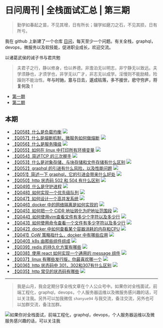 # 日问周刊 | 全栈面试汇总 | 第三期

> 勤学如春起之苗，不见其增，日有所长；辍学如磨刀之石，不见其损，日有所亏。

我在 github 上新建了一个仓库 [日问](https://github.com/shfshanyue/Daily-Question)，每天至少一个问题。有关全栈，graphql，devops，微服务以及软技能，促进职业成长，欢迎交流。

以诸葛武侯的诫子书与君共勉

> 夫君子之行，静以修身，俭以养德。非澹泊无以明志，非宁静无以致远。夫学须静也，才须学也，非学无以广才，非志无以成学。淫慢则不能励精，险躁则不能治性。**年与时驰，意与日去，遂成枯落，多不接世，悲守穷庐，将复何及！**

+ [第一期](https://github.com/shfshanyue/Daily-Question/blob/master/weekly/week1.md)
+ [第二期](https://github.com/shfshanyue/Daily-Question/blob/master/weekly/week2.md)

<!--more-->

## 本期

+ [【Q058】什么是负载均衡](https://github.com/shfshanyue/Daily-Question/issues/59) [<img src="https://img.shields.io/badge/microservice-red">](https://github.com/shfshanyue/Daily-Question/issues?q=is%3Aopen+is%3Aissue+label%3Amicroservice)
+ [【Q057】什么是熔断机制，微服务如何做熔断](https://github.com/shfshanyue/Daily-Question/issues/58) [<img src="https://img.shields.io/badge/microservice-red">](https://github.com/shfshanyue/Daily-Question/issues?q=is%3Aopen+is%3Aissue+label%3Amicroservice)
+ [【Q056】什么是服务降级](https://github.com/shfshanyue/Daily-Question/issues/57) [<img src="https://img.shields.io/badge/microservice-red">](https://github.com/shfshanyue/Daily-Question/issues?q=is%3Aopen+is%3Aissue+label%3Amicroservice)
+ [【Q055】如何在 linux 中打印所有环境变量](https://github.com/shfshanyue/Daily-Question/issues/56) [<img src="https://img.shields.io/badge/linux-fabd14">](https://github.com/shfshanyue/Daily-Question/issues?q=is%3Aopen+is%3Aissue+label%3Alinux)
+ [【Q054】简述TCP 的三次握手](https://github.com/shfshanyue/Daily-Question/issues/55) [<img src="https://img.shields.io/badge/network-blue">](https://github.com/shfshanyue/Daily-Question/issues?q=is%3Aopen+is%3Aissue+label%3Anetwork)
+ [【Q053】什么是对象存储，与块存储和文件存储有什么区别](https://github.com/shfshanyue/Daily-Question/issues/54) [<img src="https://img.shields.io/badge/os-1cc998">](https://github.com/shfshanyue/Daily-Question/issues?q=is%3Aopen+is%3Aissue+label%3Aos)
+ [【Q052】graphql 的引进有什么风险，以及性能问题](https://github.com/shfshanyue/Daily-Question/issues/53) [<img src="https://img.shields.io/badge/graphql-edaac7">](https://github.com/shfshanyue/Daily-Question/issues?q=is%3Aopen+is%3Aissue+label%3Agraphql)
+ [【Q051】简述一下 graphql，它的引进会带来什么好处](https://github.com/shfshanyue/Daily-Question/issues/52) [<img src="https://img.shields.io/badge/graphql-edaac7">](https://github.com/shfshanyue/Daily-Question/issues?q=is%3Aopen+is%3Aissue+label%3Agraphql)
+ [【Q050】http 状态码 502 和 504 有什么区别](https://github.com/shfshanyue/Daily-Question/issues/51) [<img src="https://img.shields.io/badge/http-ac31d6">](https://github.com/shfshanyue/Daily-Question/issues?q=is%3Aopen+is%3Aissue+label%3Ahttp)
+ [【Q049】什么是守护进程](https://github.com/shfshanyue/Daily-Question/issues/50) [<img src="https://img.shields.io/badge/os-1cc998">](https://github.com/shfshanyue/Daily-Question/issues?q=is%3Aopen+is%3Aissue+label%3Aos)
+ [【Q048】如何实现一个优先级队列](https://github.com/shfshanyue/Daily-Question/issues/49) [<img src="https://img.shields.io/badge/algorithm-e57080">](https://github.com/shfshanyue/Daily-Question/issues?q=is%3Aopen+is%3Aissue+label%3Aalgorithm)
+ [【Q047】如何设计一个高并发系统](https://github.com/shfshanyue/Daily-Question/issues/48) [<img src="https://img.shields.io/badge/server-blue">](https://github.com/shfshanyue/Daily-Question/issues?q=is%3Aopen+is%3Aissue+label%3Aserver)
+ [【Q046】docker 中的网络隔离是如何实现的](https://github.com/shfshanyue/Daily-Question/issues/47) [<img src="https://img.shields.io/badge/docker-097477">](https://github.com/shfshanyue/Daily-Question/issues?q=is%3Aopen+is%3Aissue+label%3Adocker)
+ [【Q045】如何把一个 CIDR 地址转化为IP地址范围段](https://github.com/shfshanyue/Daily-Question/issues/46) [<img src="https://img.shields.io/badge/network-blue">](https://github.com/shfshanyue/Daily-Question/issues?q=is%3Aopen+is%3Aissue+label%3Anetwork)
+ [【Q044】如何使用vim查看文件有多少个字符以及多少行](https://github.com/shfshanyue/Daily-Question/issues/45) [<img src="https://img.shields.io/badge/vim-bfdadc">](https://github.com/shfshanyue/Daily-Question/issues?q=is%3Aopen+is%3Aissue+label%3Avim)
+ [【Q043】如何使用命令查看一个文件有多少字符以及多少行](https://github.com/shfshanyue/Daily-Question/issues/44) [<img src="https://img.shields.io/badge/linux-fabd14">](https://github.com/shfshanyue/Daily-Question/issues?q=is%3Aopen+is%3Aissue+label%3Alinux)
+ [【Q042】docker 中如何查看某个容器消耗的内存和CPU](https://github.com/shfshanyue/Daily-Question/issues/43) [<img src="https://img.shields.io/badge/docker-097477">](https://github.com/shfshanyue/Daily-Question/issues?q=is%3Aopen+is%3Aissue+label%3Adocker)
+ [【Q041】CoW 策略指什么，docker 中有哪些应用](https://github.com/shfshanyue/Daily-Question/issues/42) [<img src="https://img.shields.io/badge/docker-097477">](https://github.com/shfshanyue/Daily-Question/issues?q=is%3Aopen+is%3Aissue+label%3Adocker)
+ [【Q040】k8s 由那些组件组成](https://github.com/shfshanyue/Daily-Question/issues/41) [<img src="https://img.shields.io/badge/k8s-316de6">](https://github.com/shfshanyue/Daily-Question/issues?q=is%3Aopen+is%3Aissue+label%3Ak8s)
+ [【Q039】redis 的持久化方案有哪些](https://github.com/shfshanyue/Daily-Question/issues/40) [<img src="https://img.shields.io/badge/redis-0d4e99">](https://github.com/shfshanyue/Daily-Question/issues?q=is%3Aopen+is%3Aissue+label%3Aredis)
+ [【Q038】使用 react 如何实现一个通用的 message 组件](https://github.com/shfshanyue/Daily-Question/issues/39) [<img src="https://img.shields.io/badge/react-61dafb">](https://github.com/shfshanyue/Daily-Question/issues?q=is%3Aopen+is%3Aissue+label%3Areact)
+ [【Q037】linux 有哪些发行版，你最喜欢哪一个](https://github.com/shfshanyue/Daily-Question/issues/38) [<img src="https://img.shields.io/badge/open-0075ca">](https://github.com/shfshanyue/Daily-Question/issues?q=is%3Aopen+is%3Aissue+label%3Aopen)
+ [【Q036】http 状态码中 301，302和307有什么区别](https://github.com/shfshanyue/Daily-Question/issues/37) [<img src="https://img.shields.io/badge/http-ac31d6">](https://github.com/shfshanyue/Daily-Question/issues?q=is%3Aopen+is%3Aissue+label%3Ahttp)
+ [【Q035】http 常见的状态码有哪些](https://github.com/shfshanyue/Daily-Question/issues/36) [<img src="https://img.shields.io/badge/http-ac31d6">](https://github.com/shfshanyue/Daily-Question/issues?q=is%3Aopen+is%3Aissue+label%3Ahttp)

<hr>

> 我是山月，我会定期分享全栈文章在个人公众号中。如果你对全栈面试，前端工程化，graphql，devops，个人服务器运维以及微服务感兴趣的话，可以关注我。另外可以加我微信 `shanyue94` 与我交流，备注交流，另外也可以加群交流，备注加群。

![如果你对全栈面试，前端工程化，graphql，devops，个人服务器运维以及微服务感兴趣的话，可以关注我](https://shanyue.tech/qrcode.jpg)

